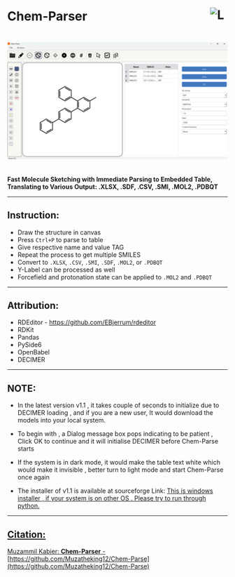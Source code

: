 <h1 style="display: flex; justify-content: space-between; align-items: center;">
  Chem-Parser
  <img src="Img/ms-draw.ico" alt="Logo" style="width: 40px; height: 40px;">
</h1>

<img src="Img/Chem-Parser.png" alt="Chem Parser Banner" style="max-width: 100%; margin: 20px 0;">

**Fast Molecule Sketching with Immediate Parsing to Embedded Table, Translating to Various Output: .XLSX, .SDF, .CSV, .SMI, .MOL2, .PDBQT**

---

## Instruction:

- Draw the structure in canvas  
- Press `Ctrl+P` to parse to table  
- Give respective name and value TAG  
- Repeat the process to get multiple SMILES  
- Convert to `.XLSX`, `.CSV`, `.SMI`, `.SDF`, `.MOL2`, or `.PDBQT`  
- Y-Label can be processed as well  
- Forcefield and protonation state can be applied to `.MOL2` and `.PDBQT`  

---

## Attribution:

- RDEditor -  https://github.com/EBjerrum/rdeditor
- RDKit  
- Pandas  
- PySide6  
- OpenBabel
- DECIMER

---

## NOTE:

- In the latest version v1.1 , it takes couple of seconds to initialize due to DECIMER loading , and if you are a new user, It would download the models into your local system.

- To begin with , a Dialog message box pops indicating to be patient , Click OK to continue and it will initialise DECIMER before Chem-Parse starts

- If the system is in dark mode, it would make the table text white which would make it invisible , better turn to light mode and start Chem-Parse once again

- The installer of v1.1 is available at sourceforge Link: <a href=https://sourceforge.net/projects/chem-parse/ > This is windows installer , if your system is on other OS . Please try to run through python.

---

## Citation:

Muzammil Kabier: **Chem-Parser** - [https://github.com/Muzatheking12/Chem-Parse](https://github.com/Muzatheking12/Chem-Parse)



